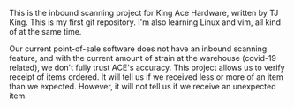 
This is the inbound scanning project for King Ace Hardware, written by TJ King. 
This is my first git repository. I'm also learning Linux and vim, all kind of at the same time.

Our current point-of-sale software does not have an inbound scanning feature,
and with the current amount of strain at the warehouse (covid-19 related), we don't
fully trust ACE's accuracy. This project allows us to verify receipt of items ordered.
It will tell us if we received less or more of an item than we expected. However,
it will not tell us if we receive an unexpected item. 
